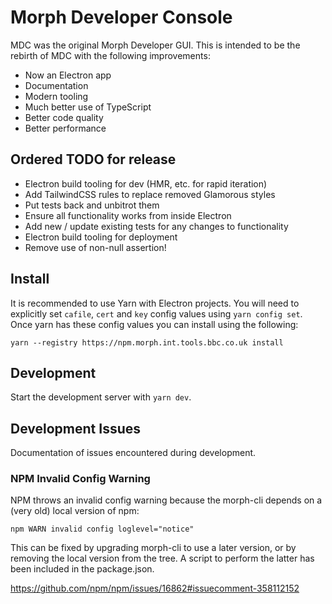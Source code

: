 # Morph Developer Console

MDC was the original Morph Developer GUI. This is intended to be the rebirth of MDC with the following improvements:

- Now an Electron app
- Documentation
- Modern tooling
- Much better use of TypeScript
- Better code quality
- Better performance

## Ordered TODO for release

- Electron build tooling for dev (HMR, etc. for rapid iteration)
- Add TailwindCSS rules to replace removed Glamorous styles
- Put tests back and unbitrot them
- Ensure all functionality works from inside Electron
- Add new / update existing tests for any changes to functionality
- Electron build tooling for deployment
- Remove use of non-null assertion!

## Install

It is recommended to use Yarn with Electron projects. You will need to explicitly set `cafile`, `cert` and `key` config values using `yarn config set`. Once yarn has these config values you can install using the following:

`yarn --registry https://npm.morph.int.tools.bbc.co.uk install`

## Development

Start the development server with `yarn dev`.

## Development Issues

Documentation of issues encountered during development.

### NPM Invalid Config Warning

NPM throws an invalid config warning because the morph-cli depends on a (very old) local version of npm:

`npm WARN invalid config loglevel="notice"`

This can be fixed by upgrading morph-cli to use a later version, or by removing the local version from the tree. A script to perform the latter has been included in the package.json.

https://github.com/npm/npm/issues/16862#issuecomment-358112152
